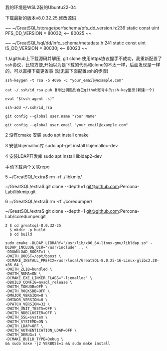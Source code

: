 我的环境是WSL2装的Ubuntu22-04

下载最新的版本v8.0.32.25,修改源码

~~ ~/GreatSQL/storage/perfschema/pfs_dd_version.h:236  static const uint PFS_DD_VERSION = 80032;  <-- 80025  ~~

~~ ~/GreatSQL/sql/dd/info_schema/metadata.h:241        static const uint IS_DD_VERSION = 80030;   <-- 80023  ~~

1 从github上下载源码并解压, git clone 使用https协议握手不成功，我重新配置了ssh协议，比较方便,开始以为是下载的代码和clone的不太一样，后面发现是一样的，可以直接下载更省事 (就无需下面配置ssh的步骤)
    
    ssh-keygen -t rsa -b 4096 -C "your_email@example.com"
    
    cat ~/.ssh/id_rsa.pub 复制公钥贴到自己github账号中的ssh-key里面(新建一个)
    
    eval "$(ssh-agent -s)"

    ssh-add ~/.ssh/id_rsa

    git config --global user.name "Your Name"
    
    git config --global user.email "your_email@example.com"



2 没有cmake 安装 sudo apt install cmake

3 安装libjemalloc库 sudo apt-get install libjemalloc-dev

4 安装LDAP开发库 sudo apt install libldap2-dev

手动下载两个关联repo

5 ~/GreatSQL/extra$ rm -rf ./libkmip/
 
  ~/GreatSQL/extra$ git clone --depth=1 git@github.com:Percona-Lab/libkmip.git
  
6 ~/GreatSQL/extra$ rm -rf ./coredumper/
  
  ~/GreatSQL/extra$ git clone --depth=1 git@github.com:Percona-Lab/coredumper.git
  
```
2 $ cd greatsql-8.0.32-25
  $ mkdir -p build
  $ cd build

sudo cmake -DLDAP_LIBRARY="/usr/lib/x86_64-linux-gnu/libldap.so" -DLDAP_INCLUDE_DIR="/usr/include" .. \
-DDOWNLOAD_BOOST=1 \
-DWITH_BOOST=/opt/boost \
-DCMAKE_INSTALL_PREFIX=/usr/local/GreatSQL-8.0.25-16-Linux-glibc2.28-x86_64 \
-DWITH_ZLIB=bundled \
-DWITH_NUMA=ON \
-DCMAKE_EXE_LINKER_FLAGS="-ljemalloc" \
-DBUILD_CONFIG=mysql_release \
-DWITH_TOKUDB=OFF \
-DWITH_ROCKSDB=OFF \
-DMAJOR_VERSION=8 \
-DMINOR_VERSION=0 \
-DPATCH_VERSION=32 \
-DWITH_UNIT_TESTS=OFF \
-DWITH_NDBCLUSTER=OFF \
-DWITH_SSL=system \
-DWITH_SYSTEMD=ON \
-DWITH_LDAP=OFF \
-DWITH_AUTHENTICATION_LDAP=OFF \
-DWITH_DEBUG=1 \
-DCMAKE_BUILD_TYPE=Debug \
&& sudo make -j2 VERBOSE=1 && sudo make install

```
